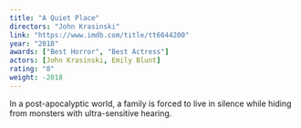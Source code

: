 ```yaml
---
title: "A Quiet Place"
directors: "John Krasinski"
link: "https://www.imdb.com/title/tt6644200"
year: "2018"
awards: ["Best Horror", "Best Actress"]
actors: [John Krasinski, Emily Blunt]
rating: "8"
weight: -2018
---
```

In a post-apocalyptic world, a family is forced to live in silence while hiding from monsters with ultra-sensitive hearing.